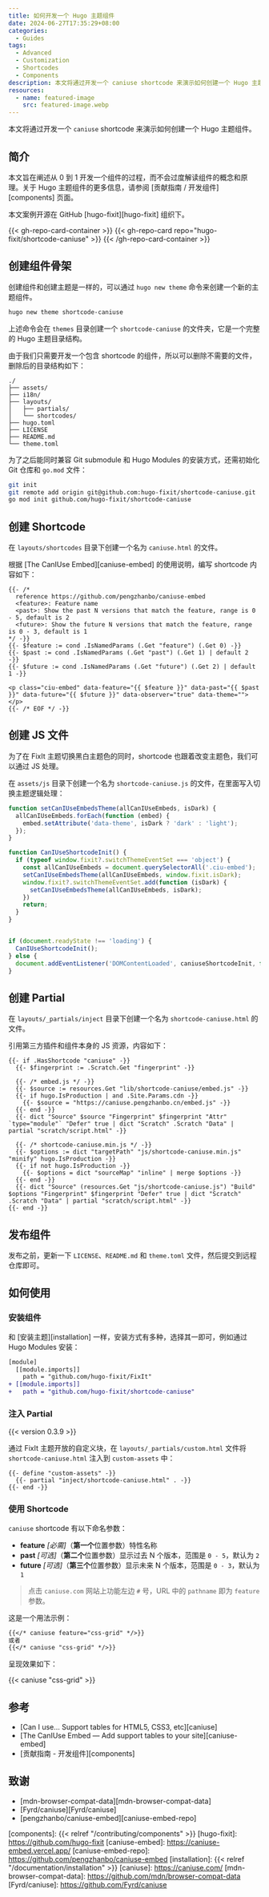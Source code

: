 ```yaml
---
title: 如何开发一个 Hugo 主题组件
date: 2024-06-27T17:35:29+08:00
categories:
  - Guides
tags:
  - Advanced
  - Customization
  - Shortcodes
  - Components
description: 本文将通过开发一个 caniuse shortcode 来演示如何创建一个 Hugo 主题组件。
resources:
  - name: featured-image
    src: featured-image.webp
---
```


本文将通过开发一个 `caniuse` shortcode 来演示如何创建一个 Hugo 主题组件。

<!--more-->

## 简介

本文旨在阐述从 0 到 1 开发一个组件的过程，而不会过度解读组件的概念和原理。关于 Hugo 主题组件的更多信息，请参阅 [贡献指南 / 开发组件][components] 页面。

本文案例开源在 GitHub [hugo-fixit][hugo-fixit] 组织下。

{{< gh-repo-card-container >}}
  {{< gh-repo-card repo="hugo-fixit/shortcode-caniuse" >}}
{{< /gh-repo-card-container >}}

## 创建组件骨架

创建组件和创建主题是一样的，可以通过 `hugo new theme` 命令来创建一个新的主题组件。

```bash
hugo new theme shortcode-caniuse
```

上述命令会在 `themes` 目录创建一个 `shortcode-caniuse` 的文件夹，它是一个完整的 Hugo 主题目录结构。

由于我们只需要开发一个包含 shortcode 的组件，所以可以删除不需要的文件，删除后的目录结构如下：

```plaintext
./
├── assets/
├── i18n/
├── layouts/
│   ├── partials/
│   └── shortcodes/
├── hugo.toml
├── LICENSE
├── README.md
└── theme.toml
```

为了之后能同时兼容 Git submodule 和 Hugo Modules 的安装方式，还需初始化 Git 仓库和 `go.mod` 文件：

```bash
git init
git remote add origin git@github.com:hugo-fixit/shortcode-caniuse.git
go mod init github.com/hugo-fixit/shortcode-caniuse
```

## 创建 Shortcode

在 `layouts/shortcodes` 目录下创建一个名为 `caniuse.html` 的文件。

根据 [The CanIUse Embed][caniuse-embed] 的使用说明，编写 shortcode 内容如下：

```go-html-template {title="caniuse.html"}
{{- /* 
  reference https://github.com/pengzhanbo/caniuse-embed
  <feature>: Feature name
  <past>: Show the past N versions that match the feature, range is 0 - 5, default is 2
  <future>: Show the future N versions that match the feature, range is 0 - 3, default is 1
*/ -}}
{{- $feature := cond .IsNamedParams (.Get "feature") (.Get 0) -}}
{{- $past := cond .IsNamedParams (.Get "past") (.Get 1) | default 2 -}}
{{- $future := cond .IsNamedParams (.Get "future") (.Get 2) | default 1 -}}

<p class="ciu-embed" data-feature="{{ $feature }}" data-past="{{ $past }}" data-future="{{ $future }}" data-observer="true" data-theme=""></p>
{{- /* EOF */ -}}
```

## 创建 JS 文件

为了在 FixIt 主题切换黑白主题色的同时，shortcode 也跟着改变主题色，我们可以通过 JS 处理。

在 `assets/js` 目录下创建一个名为 `shortcode-caniuse.js` 的文件，在里面写入切换主题逻辑处理：

```js
function setCanIUseEmbedsTheme(allCanIUseEmbeds, isDark) {
  allCanIUseEmbeds.forEach(function (embed) {
    embed.setAttribute('data-theme', isDark ? 'dark' : 'light');
  });
}

function CanIUseShortcodeInit() {
  if (typeof window.fixit?.switchThemeEventSet === 'object') {
    const allCanIUseEmbeds = document.querySelectorAll('.ciu-embed');
    setCanIUseEmbedsTheme(allCanIUseEmbeds, window.fixit.isDark);
    window.fixit?.switchThemeEventSet.add(function (isDark) {
      setCanIUseEmbedsTheme(allCanIUseEmbeds, isDark);
    })
    return;
  }
}


if (document.readyState !== 'loading') {
  CanIUseShortcodeInit();
} else {
  document.addEventListener('DOMContentLoaded', caniuseShortcodeInit, false);
}
```

## 创建 Partial

在 `layouts/_partials/inject` 目录下创建一个名为 `shortcode-caniuse.html` 的文件。

引用第三方插件和组件本身的 JS 资源，内容如下：

```go-html-template {title="shortcode-caniuse.html"}
{{- if .HasShortcode "caniuse" -}}
  {{- $fingerprint := .Scratch.Get "fingerprint" -}}

  {{- /* embed.js */ -}}
  {{- $source := resources.Get "lib/shortcode-caniuse/embed.js" -}}
  {{- if hugo.IsProduction | and .Site.Params.cdn -}}
    {{- $source = "https://caniuse.pengzhanbo.cn/embed.js" -}}
  {{- end -}}
  {{- dict "Source" $source "Fingerprint" $fingerprint "Attr" `type="module"` "Defer" true | dict "Scratch" .Scratch "Data" | partial "scratch/script.html" -}}

  {{- /* shortcode-caniuse.min.js */ -}}
  {{- $options := dict "targetPath" "js/shortcode-caniuse.min.js" "minify" hugo.IsProduction -}}
  {{- if not hugo.IsProduction -}}
    {{- $options = dict "sourceMap" "inline" | merge $options -}}
  {{- end -}}
  {{- dict "Source" (resources.Get "js/shortcode-caniuse.js") "Build" $options "Fingerprint" $fingerprint "Defer" true | dict "Scratch" .Scratch "Data" | partial "scratch/script.html" -}}
{{- end -}}
```

## 发布组件

发布之前，更新一下 `LICENSE`、`README.md` 和 `theme.toml` 文件，然后提交到远程仓库即可。

## 如何使用

### 安装组件

和 [安装主题][installation] 一样，安装方式有多种，选择其一即可，例如通过 Hugo Modules 安装：

```diff {title="hugo.toml"}
[module]
  [[module.imports]]
    path = "github.com/hugo-fixit/FixIt"
+ [[module.imports]]
+   path = "github.com/hugo-fixit/shortcode-caniuse"
```

### 注入 Partial

{{< version 0.3.9 >}}

通过 FixIt 主题开放的自定义块，在 `layouts/_partials/custom.html` 文件将 `shortcode-caniuse.html` 注入到 `custom-assets` 中：

```go-html-template
{{- define "custom-assets" -}}
  {{- partial "inject/shortcode-caniuse.html" . -}}
{{- end -}}
```

### 使用 Shortcode

`caniuse` shortcode 有以下命名参数：

- **feature** _[必需]_（**第一个**位置参数）特性名称
- **past** _[可选]_（**第二个**位置参数）显示过去 N 个版本，范围是 `0 - 5`，默认为 `2`
- **future** _[可选]_（**第三个**位置参数）显示未来 N 个版本，范围是 `0 - 3`，默认为 `1`

> 点击 `caniuse.com` 网站上功能左边 `#` 号，URL 中的 `pathname` 即为 `feature` 参数。

这是一个用法示例：

```markdown
{{</* caniuse feature="css-grid" */>}}
或者
{{</* caniuse "css-grid" */>}}
```

呈现效果如下：

{{< caniuse "css-grid" >}}

## 参考

- [Can I use... Support tables for HTML5, CSS3, etc][caniuse]
- [The CanIUse Embed — Add support tables to your site][caniuse-embed]
- [贡献指南 - 开发组件][components]

## 致谢

- [mdn-browser-compat-data][mdn-browser-compat-data]
- [Fyrd/caniuse][Fyrd/caniuse]
- [pengzhanbo/caniuse-embed][caniuse-embed-repo]

<!-- link reference definition -->
<!-- markdownlint-disable-file MD052 -->
[components]: {{< relref "/contributing/components" >}}
[hugo-fixit]: https://github.com/hugo-fixit
[caniuse-embed]: https://caniuse-embed.vercel.app/
[caniuse-embed-repo]: https://github.com/pengzhanbo/caniuse-embed
[installation]: {{< relref "/documentation/installation" >}}
[caniuse]: https://caniuse.com/
[mdn-browser-compat-data]: https://github.com/mdn/browser-compat-data
[Fyrd/caniuse]: https://github.com/Fyrd/caniuse
